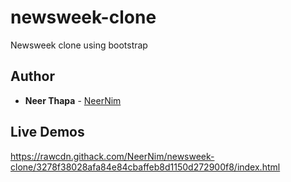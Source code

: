 # newsweek-clone
Newsweek clone using bootstrap

## Author

* **Neer Thapa** - [NeerNim](https://github.com/NeerNim)

## Live Demos

https://rawcdn.githack.com/NeerNim/newsweek-clone/3278f38028afa84e84cbaffeb8d1150d272900f8/index.html
